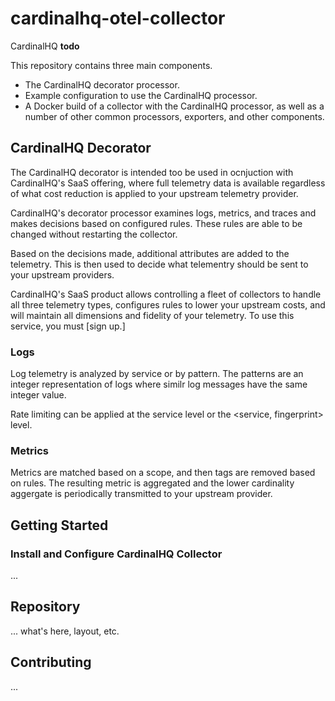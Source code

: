 # cardinalhq-otel-collector

CardinalHQ **todo**

This repository contains three main components.

* The CardinalHQ decorator processor.
* Example configuration to use the CardinalHQ processor.
* A Docker build of a collector with the CardinalHQ processor, as well as
  a number of other common processors, exporters, and other components.

## CardinalHQ Decorator

The CardinalHQ decorator is intended too be used in ocnjuction with CardinalHQ's
SaaS offering, where full telemetry data is available regardless of what
cost reduction is applied to your upstream telemetry provider.

CardinalHQ's decorator processor examines logs, metrics, and traces and
makes decisions based on configured rules.  These rules are able to
be changed without restarting the collector.

Based on the decisions made, additional attributes are added to the
telemetry.  This is then used to decide what telementry should be sent
to your upstream providers.

CardinalHQ's SaaS product allows controlling a fleet of collectors
to handle all three telemetry types, configures rules to lower your
upstream costs, and will maintain all dimensions and fidelity of your
telemetry.  To use this service, you must [sign up.]

### Logs

Log telemetry is analyzed by service or by pattern.  The patterns
are an integer representation of logs where similr log messages
have the same integer value.

Rate limiting can be applied at the service level or the <service, fingerprint>
level.


### Metrics

Metrics are matched based on a scope, and then tags are removed based on rules.
The resulting metric is aggregated and the lower cardinality aggergate is
periodically transmitted to your upstream provider.


## Getting Started

### Install and Configure CardinalHQ Collector

...



## Repository

... what's here, layout, etc.

## Contributing

...
